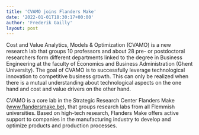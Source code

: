 ```yaml
---
title: 'CVAMO joins Flanders Make'
date: '2022-01-01T18:30:17+00:00'
author: 'Frederik Gailly'
layout: post
---
```


Cost and Value Analytics, Models & Optimization (CVAMO) is a new research lab that groups 10 professors and about 28 pre- or postdoctoral researchers form different departments linked to the degree in Business Engineering at the faculty of Economics and Business Administration (Ghent University). The goal of CVAMO is to successfully leverage technological innovation to competitive business growth. This can only be realized when there is a mutual understanding about technological aspects on the one hand and cost and value drivers on the other hand.


CVAMO is a core lab in the Strategic Research Center Flanders Make (www.flandersmake.be), that groups research labs from all Flemmish universities. Based on high-tech research, Flanders Make offers active support to companies in the manufacturing industry to develop and optimize products and production processes. 
